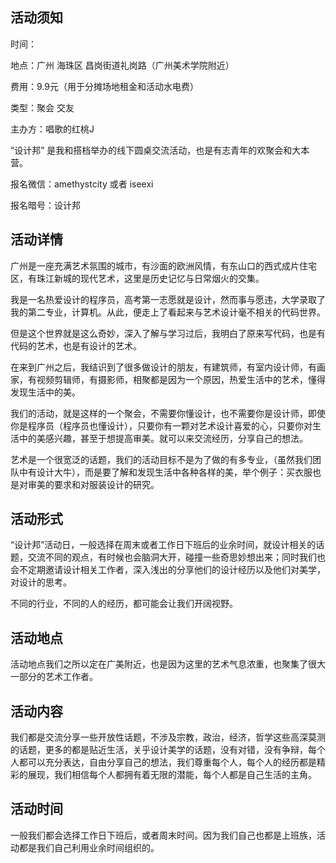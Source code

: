 ## 活动须知
时间：

地点：广州 海珠区 昌岗街道礼岗路（广州美术学院附近）

费用：9.9元（用于分摊场地租金和活动水电费）

类型：聚会 交友

主办方：唱歌的红桃J

“设计邦” 是我和搭档举办的线下圆桌交流活动，也是有志青年的欢聚会和大本营。

报名微信：amethystcity 或者  iseexi

报名暗号：设计邦


## 活动详情

广州是一座充满艺术氛围的城市，有沙面的欧洲风情，有东山口的西式成片住宅区，有珠江新城的现代艺术，这里是历史记忆与日常烟火的交集。

我是一名热爱设计的程序员，高考第一志愿就是设计，然而事与愿违，大学录取了我的第二专业，计算机。从此，便走上了看起来与艺术设计毫不相关的代码世界。

但是这个世界就是这么奇妙，深入了解与学习过后，我明白了原来写代码，也是有代码的艺术，也是有设计的艺术。

在来到广州之后，我结识到了很多做设计的朋友，有建筑师，有室内设计师，有画家，有视频剪辑师，有摄影师，相聚都是因为一个原因，热爱生活中的艺术，懂得发现生活中的美。

我们的活动，就是这样的一个聚会，不需要你懂设计，也不需要你是设计师，即使你是程序员（程序员也懂设计），只要你有一颗对艺术设计喜爱的心，只要你对生活中的美感兴趣，甚至于想提高审美。就可以来交流经历，分享自己的想法。

艺术是一个很宽泛的话题，我们的活动目标不是为了做的有多专业，（虽然我们团队中有设计大牛），而是要了解和发现生活中各种各样的美，举个例子：买衣服也是对审美的要求和对服装设计的研究。

## 活动形式

“设计邦”活动日，一般选择在周末或者工作日下班后的业余时间，就设计相关的话题，交流不同的观点，有时候也会脑洞大开，碰撞一些奇思妙想出来；同时我们也会不定期邀请设计相关工作者，深入浅出的分享他们的设计经历以及他们对美学，对设计的思考。

不同的行业，不同的人的经历，都可能会让我们开阔视野。


## 活动地点

活动地点我们之所以定在广美附近，也是因为这里的艺术气息浓重，也聚集了很大一部分的艺术工作者。

## 活动内容

我们都是交流分享一些开放性话题，不涉及宗教，政治，经济，哲学这些高深莫测的话题，更多的都是贴近生活，关乎设计美学的话题，没有对错，没有争辩，每个人都可以充分表达，自由分享自己的想法，我们尊重每个人，每个人的经历都是精彩的展现，我们相信每个人都拥有着无限的潜能，每个人都是自己生活的主角。

## 活动时间

一般我们都会选择工作日下班后，或者周末时间。因为我们自己也都是上班族，活动都是我们自己利用业余时间组织的。